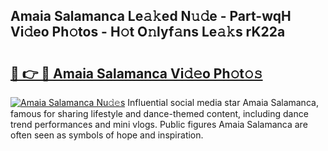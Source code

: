 ## Amaia Salamanca Le𝚊𝚔ed N𝚞𝚍e - Part-wqH Vi𝚍eo Ph𝚘tos - H𝚘t O𝚗lyf𝚊ns Le𝚊𝚔s rK22a

# <h2><a href="http://hf6t0e.feru.top/?c=Amaia+Salamanca">🔗 👉 🔴 Amaia Salamanca Vi𝚍𝚎o Ph𝚘t𝚘𝚜</a></h2>

[![Amaia Salamanca Nu𝚍𝚎s](https://i.imgur.com/0TWrTi3.gif)](http://hf6t0e.feru.top/?c=Amaia+Salamanca)
Influential social media star Amaia Salamanca, famous for sharing lifestyle and dance-themed content, including dance trend performances and mini vlogs. Public figures Amaia Salamanca are often seen as symbols of hope and inspiration. 
